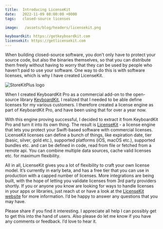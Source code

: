 ```yaml
---
title:  Introducing LicenseKit
date:   2022-11-09 08:00:00 +0000
tags:   closed-source licenses

image:   /assets/blog/headers/licensekit.png

keyboardkit: https://getkeyboardkit.com
licensekit: https://getlicensekit.com
---
```


When building closed-source software, you don’t only have to protect your source code, but also the binaries themselves, so that you can distribute them freely without having to worry that they can be used by people who haven’t paid to use your software. One way to do this is with software licenses, which is why I have created LicenseKit.

![StoreKitPlus logo]({{page.image}})

When I created KeyboardKit Pro as a commercial add-on to the open-source library [KeyboardKit]({{page.keyboardkit}}), I realized that I needed to be able define licenses for my various customers. I therefore created a license engine as part of KeyboardKit Pro, and have been using that for over a year now.

With this engine proving successful, I decided to extract it from KeyboardKit Pro and turn it into its own thing. The result is [LicenseKit]({{page.licensekit}}) - a license engine that lets you protect your Swift-based software with commercial licenses. LicenseKit licenses can define a bunch of things, like expiration date, tier (basic, silver, gold etc.), supported platforms (iOS, macOS etc.), supported bundles etc. and can be defined in code, read from file or fetched from a remote api. You can combine multiple data sources, cache valid licenses etc. for maximum flexibility.

All in all, LicenseKit gives you a lot of flexibility to craft your own license model. It’s currently in early beta, and has a free tier that you can use in production with a capped number of licenses. More integrations are being built, with the hope of letting you validate licenses from 3rd party providers shortly. If you or anyone you know are looking for ways to handle licenses in your apps or libraries, just reach ut or have a look at the [LicenseKit website]({{page.licensekit}}) for more information. I’d be happy to answer any questions that you may have.

Please share if you find it interesting. I appreciate all help I can possibly get to get this into the hand of users. Also please do let me know if you have any comments or feedback. I’d love to hear it.